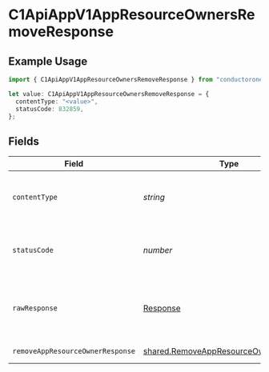 # C1ApiAppV1AppResourceOwnersRemoveResponse

## Example Usage

```typescript
import { C1ApiAppV1AppResourceOwnersRemoveResponse } from "conductorone-sdk-typescript/sdk/models/operations";

let value: C1ApiAppV1AppResourceOwnersRemoveResponse = {
  contentType: "<value>",
  statusCode: 832859,
};
```

## Fields

| Field                                                                                                 | Type                                                                                                  | Required                                                                                              | Description                                                                                           |
| ----------------------------------------------------------------------------------------------------- | ----------------------------------------------------------------------------------------------------- | ----------------------------------------------------------------------------------------------------- | ----------------------------------------------------------------------------------------------------- |
| `contentType`                                                                                         | *string*                                                                                              | :heavy_check_mark:                                                                                    | HTTP response content type for this operation                                                         |
| `statusCode`                                                                                          | *number*                                                                                              | :heavy_check_mark:                                                                                    | HTTP response status code for this operation                                                          |
| `rawResponse`                                                                                         | [Response](https://developer.mozilla.org/en-US/docs/Web/API/Response)                                 | :heavy_check_mark:                                                                                    | Raw HTTP response; suitable for custom response parsing                                               |
| `removeAppResourceOwnerResponse`                                                                      | [shared.RemoveAppResourceOwnerResponse](../../../sdk/models/shared/removeappresourceownerresponse.md) | :heavy_minus_sign:                                                                                    | Successful response                                                                                   |